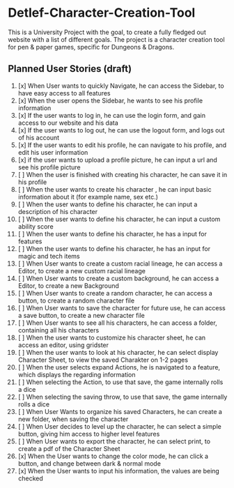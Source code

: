 Detlef-Character-Creation-Tool
===========

This is a University Project with the goal, to create a fully fledged out website with a list of different goals. The project is a character creation tool for pen & paper games, specific for Dungeons & Dragons.

## Planned User Stories (draft)
1) [x] When User wants to quickly Navigate, he can access the Sidebar, to have easy access to all features
2) [x] When the user opens the Sidebar, he wants to see his profile information
2) [x] If the user wants to log in, he can use the login form, and gain access to our website and his data
3) [x] If the user wants to log out, he can use the logout form, and logs out of his account
4) [x] If the user wants to edit his profile, he can navigate to his profile, and edit his user information
5) [x] if the user wants to upload a profile picture, he can input a url and see his profile picture
6) [ ] When the user is finished with creating his character, he can save it in his profile
7) [ ] When the user wants to create his character , he can input basic information about it (for example name, sex etc.)
8) [ ] When the user wants to define his character, he can input a description of his character
9) [ ] When the user wants to define his character, he can input a custom ability score
10) [ ] When the user wants to define his character, he has a input for features
11) [ ] When the user wants to define his character, he has an input for magic and tech items
12) [ ] When User wants to create a custom racial lineage, he can access a Editor, to create a new custom racial lineage
13) [ ] When User wants to create a custom background, he can access a Editor, to create a new Background
14) [ ] When User wants to create a random character, he can access a button, to create a random character file
15) [ ] When User wants to save the character for future use, he can access a save button, to create a new character file
16) [ ] When User wants to see all his characters, he can access a folder, containing all his characters
17) [ ] When the user wants to customize his character sheet, he can access an editor, using gridster
18) [ ] When the user wants to look at his character, he can select display Character Sheet, to view the saved Charakter on 1-2 pages
19) [ ] When the user selects expand Actions, he is navigated to a feature, which displays the regarding information
20) [ ] When selecting the Action, to use that save, the game internally rolls a dice
21) [ ] When selecting the saving throw, to use that save, the game internally rolls a dice
22) [ ] When User Wants to organize his saved Characters, he can create a new folder, when saving the character
23) [ ] When User decides to level up the character, he can select a simple button, giving him access to higher level features
24) [ ] When User wants to export the character, he can select print, to create a pdf of the Character Sheet
25) [x] When the User wants to change the color mode, he can click a button, and change between dark & normal mode
26) [x] When the User wants to input his information, the values are being checked
